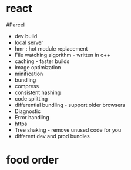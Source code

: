 # react
#Parcel
- dev build
- local server
- hmr : hot module replacement
- File watching algorithm - written in c++
- caching - faster builds
- image optimization
- minification 
- bundling
- compress
- consistent hashing
- code splitting
- differential bundling - support older browsers
- Diagnostic
- Error handling
- https
- Tree shaking - remove unused code for you
- different dev and prod bundles

# food order